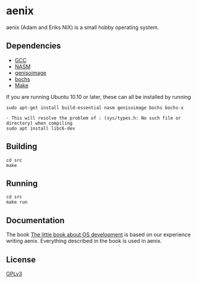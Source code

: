 # aenix

aenix (Adam and Eriks NIX) is a small hobby operating system.

## Dependencies
- [GCC](http://gcc.gnu.org/)
- [NASM](http://www.nasm.us/)
- [genisoimage](http://cdrkit.org/)
- [bochs](http://bochs.sourceforge.net/)
- [Make](http://www.gnu.org/software/make/)

If you are running Ubuntu 10.10 or later, these can all be installed by running

    sudo apt-get install build-essential nasm genisoimage bochs bochs-x
    
    - This will resolve the problem of : (sys/types.h: No such file or directory) when compiling 
    sudo apt install libc6-dev

## Building

    cd src
    make

## Running

    cd src
    make run

## Documentation
The book [The little book about OS development](http://littleosbook.github.com) is
based on our experience writing aenix. Everything described in the book is used
in aenix.

## License
[GPLv3](http://www.gnu.org/licenses/gpl.html)

